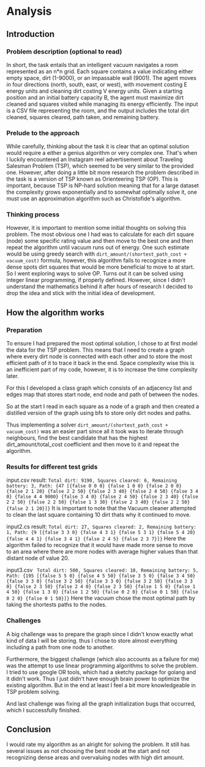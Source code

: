 # Analysis

## Introduction
### Problem description (optional to read)
In short, the task entails that an intelligent vacuum  navigates a room represented as an n*n grid. Each square contains a value indicating either empty space, dirt (1-9000), or an impassable wall (9001). The agent moves in four directions (north, south, east, or west), with movement costing E energy units and cleaning dirt costing V energy units. Given a starting position and an initial battery capacity B, the agent must maximize dirt cleaned and squares visited while managing its energy efficiently. The input is a CSV file representing the room, and the output includes the total dirt cleaned, squares cleared, path taken, and remaining battery.

### Prelude to the approach
While carefully, thinking about the task it is clear that an optimal solution would require a either a genius algorithm or very complex one. That's when I luckily encountered an Instagram reel advertisement about Traveling Salesman Problem (TSP), which seemed to be very similar to the provided one. However, after doing a little bit more research the problem described in the task is a version of TSP known as Orienteering TSP (OP). This is important, because TSP is NP-hard solution meaning that for a large dataset the complexity grows exponentially and to somewhat optimally solve it, one must use an approximation algorithm such as Christofide's algorithm.

### Thinking process
However, it is important to mention some initial thoughts on solving this problem. The most obvious one I had was to calculate for each dirt square (node) some specific rating value and then move to the best one and then repeat the algorithm until vacuum runs out of energy. One such estimate would be using greedy search with `dirt_amount/(shortest_path_cost + vacuum_cost)` formula, however, this algorithm fails to recognize a more dense spots dirt squares that would be more beneficial to move to at start. 
So I went exploring ways to solve OP. Turns out it can be solved using integer linear programming, if properly defined. However, since I didn't understand the mathematics behind it after hours of research I decided to drop the idea and stick with the initial idea of development.

## How the algorithm works
### Preparation
To ensure I had prepared the most optimal solution, I chose to at first model the data for the TSP problem. This means that I need to create a graph where every dirt node is connected with each other and to store the most efficient path of it to trace it back in the end. Space complexity wise this is an inefficient part of my code, however, it is to increase the time complexity later. 

For this I developed a class graph which consists of an adjacency list and edges map that stores start node, end node and path of between the nodes. 

So at the start I read in each square as a node of a graph and then created a distilled version of the graph using bfs to store only dirt nodes and paths.

Thus implementing a solver `dirt_amount/(shortest_path_cost + vacuum_cost)` was an easier part since all it took was to iterate through neighbours, find the best candidate that has the highest dirt_amount/total_cost coefficient and then move to it and repeat the algorithm.

### Results for different test grids
input.csv result:
`Total dirt: 9190, Squares cleared: 6, Remaining battery: 3, Path: {47 [{false 0 0 0} {false 1 0 0} {false 2 0 0} {false 2 1 20} {false 2 2 50} {false 2 3 40} {false 2 4 50} {false 3 4 0} {false 4 4 9000} {false 3 4 0} {false 2 4 50} {false 2 3 40} {false 2 2 50} {false 2 2 50} {false 1 3 30} {false 2 3 40} {false 2 2 50} {false 2 1 20}]}`
It is important to note that the Vacuum cleaner attempted to clean the last square containing 10 dirt thats why it continued to move. 

input2.cs result:
`Total dirt: 27, Squares cleared: 2, Remaining battery: 1, Path: {9 [{false 3 3 0} {false 4 3 1} {false 5 3 1} {false 5 4 20} {false 4 4 1} {false 3 4 1} {false 2 4 5} {false 2 3 7}]}`
Here the algorithm failed to recognize that it would have made more sense to move to an area where there are more nodes with average higher values than that distant node of value 20.

input3.csv
` Total dirt: 500, Squares cleared: 10, Remaining battery: 5, Path: {195 [{false 5 5 0} {false 4 5 50} {false 3 5 0} {false 3 4 50} {false 3 3 0} {false 3 2 50} {false 3 3 0} {false 3 2 50} {false 3 3 0} {false 2 3 50} {false 2 4 0} {false 2 3 50} {false 1 5 0} {false 1 4 50} {false 1 3 0} {false 1 2 50} {false 0 2 0} {false 0 1 50} {false 0 2 0} {false 0 1 50}]}`
Here the vacuum chose the most optimal path by taking the shortests paths to the nodes.

### Challenges
A big challenge was to prepare the graph since I didn't know exactly what kind of data I will be storing. thus I chose to store almost everything including a path from one node to another.

Furthermore, the biggest challenge (which also accounts as a failure for me) was the attempt to use linear programming algorithms to solve the problem. I tried to use google OR tools, which had a sketchy package for golang and it didn't work. Thus I just didn't have enough brain power to optimize the existing algorithm. But in the end at least I feel a bit more knowledgeable in TSP problem solving.

And last challenge was fixing all the graph initialization bugs that occurred, which I successfully finished.

## Conclusion
I would rate my algorithm as an alright for solving the problem. It still has several issues as not choosing the best node at the start and not recognizing dense areas and overvaluing nodes with high dirt amount.